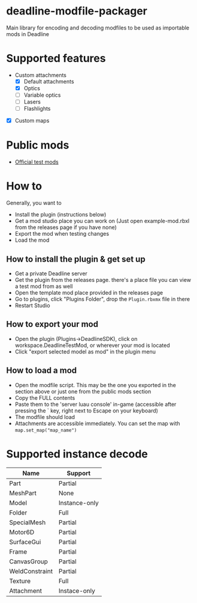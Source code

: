 # deadline-modfile-packager

Main library for encoding and decoding modfiles to be used as importable mods in Deadline

# Supported features

-   Custom attachments
    -   [x] Default attachments
    -   [x] Optics
    -   [ ] Variable optics
    -   [ ] Lasers
    -   [ ] Flashlights
-   [x] Custom maps

# Public mods

-   [Official test mods](https://github.com/blackshibe/deadline-insitux-core-scripts/tree/master/modfile)

# How to

Generally, you want to 
- Install the plugin (instructions below)
- Get a mod studio place you can work on (Just open example-mod.rbxl from the releases page if you have none)
- Export the mod when testing changes
- Load the mod

## How to install the plugin & get set up
-   Get a private Deadline server
-   Get the plugin from the releases page. there's a place file you can view a test mod from as well
-   Open the template mod place provided in the releases page
-   Go to plugins, click "Plugins Folder", drop the `Plugin.rbxmx` file in there
-   Restart Studio

## How to export your mod
-   Open the plugin (Plugins->DeadlineSDK), click on workspace.DeadlineTestMod, or wherever your mod is located
-   Click "export selected model as mod" in the plugin menu

## How to load a mod
-   Open the modfile script. This may be the one you exported in the section above or just one from the public mods section
-   Copy the FULL contents
-   Paste them to the 'server luau console' in-game (accessible after pressing the ` key, right next to Escape on your keyboard)
-   The modfile should load
-   Attachments are accessible immediately. You can set the map with `map.set_map("map_name")`

# Supported instance decode

| Name           | Support       |
| -------------- | ------------- |
| Part           | Partial       |
| MeshPart       | None          |
| Model          | Instance-only |
| Folder         | Full          |
| SpecialMesh    | Partial       |
| Motor6D        | Partial       |
| SurfaceGui     | Partial       |
| Frame          | Partial       |
| CanvasGroup    | Partial       |
| WeldConstraint | Partial       |
| Texture        | Full          |
| Attachment     | Instace-only  |
